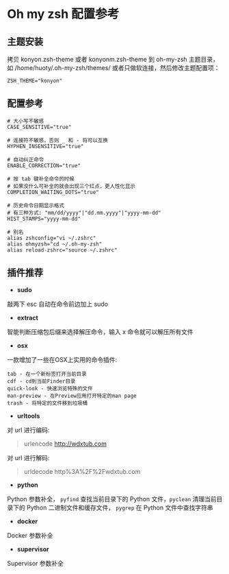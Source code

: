 Oh my zsh 配置参考
==================

## 主题安装

拷贝 konyon.zsh-theme 或者 konyonm.zsh-theme 到 oh-my-zsh 主题目录，如 /home/huoty/.oh-my-zsh/themes/
或者只做软连接，然后修改主题配置项：

```
ZSH_THEME="konyon"
```

## 配置参考

```
# 大小写不敏感
CASE_SENSITIVE="true"

# 连接符不敏感，否则 _ 和 - 将可以互换
HYPHEN_INSENSITIVE="true"

# 自动纠正命令
ENABLE_CORRECTION="true"

# 按 tab 键补全命令的时候
# 如果没什么可补全的就会出现三个红点，更人性化显示
COMPLETION_WAITING_DOTS="true"

# 历史命令日期显示格式
# 有三种方式: "mm/dd/yyyy"|"dd.mm.yyyy"|"yyyy-mm-dd"
HIST_STAMPS="yyyy-mm-dd"

# 别名
alias zshconfig="vi ~/.zshrc"
alias ohmyzsh="cd ~/.oh-my-zsh"
alias reload-zshrc="source ~/.zshrc"
```

## 插件推荐

- **sudo**

敲两下 esc 自动在命令前边加上 sudo

- **extract**

智能判断压缩包后缀来选择解压命令，输入 x 命令就可以解压所有文件

- **osx**

一款增加了一些在OSX上实用的命令插件:

```
tab - 在一个新标签打开当前目录
cdf - cd到当前Finder目录
quick-look - 快速浏览特殊的文件
man-preview - 在Preview应用打开特定的man page
trash - 将特定的文件移到垃圾桶
```

- **urltools**

对 url 进行编码:

> urlencode http://wdxtub.com

对 url 进行解码:

> urldecode http%3A%2F%2Fwdxtub.com

- **python**

Python 参数补全， `pyfind` 查找当前目录下的 Python 文件，`pyclean` 清理当前目录下的 Python 二进制文件和缓存文件， `pygrep` 在 Python 文件中查找字符串

- **docker**

Docker 参数补全

- **supervisor**

Supervisor 参数补全
